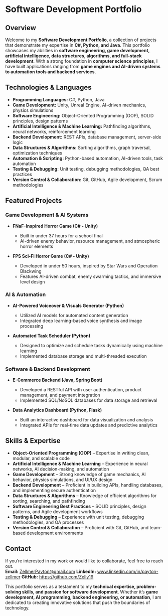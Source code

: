 # Software Development Portfolio

## Overview
Welcome to my **Software Development Portfolio**, a collection of projects that demonstrate my expertise in **C#, Python, and Java**. This portfolio showcases my abilities in **software engineering, game development, artificial intelligence, data structures, algorithms, and full-stack development**. With a strong foundation in **computer science principles**, I have built applications ranging from **game engines and AI-driven systems to automation tools and backend services**.

## Technologies & Languages
- **Programming Languages:** C#, Python, Java  
- **Game Development:** Unity, Unreal Engine, AI-driven mechanics, physics simulations  
- **Software Engineering:** Object-Oriented Programming (OOP), SOLID principles, design patterns  
- **Artificial Intelligence & Machine Learning:** Pathfinding algorithms, neural networks, reinforcement learning  
- **Backend Development:** REST APIs, database management, server-side logic  
- **Data Structures & Algorithms:** Sorting algorithms, graph traversal, optimization techniques  
- **Automation & Scripting:** Python-based automation, AI-driven tools, task automation  
- **Testing & Debugging:** Unit testing, debugging methodologies, QA best practices  
- **Version Control & Collaboration:** Git, GitHub, Agile development, Scrum methodologies  

## Featured Projects

### Game Development & AI Systems
- **FNaF-Inspired Horror Game (C# - Unity)**  
  - Built in under 37 hours for a school final  
  - AI-driven enemy behavior, resource management, and atmospheric horror elements  

- **FPS Sci-Fi Horror Game (C# - Unity)**  
  - Developed in under 50 hours, inspired by Star Wars and Operation Blackwing  
  - Features AI-driven combat, enemy swarming tactics, and immersive level design  

### AI & Automation
- **AI-Powered Voiceover & Visuals Generator (Python)**  
  - Utilized AI models for automated content generation  
  - Integrated deep learning-based voice synthesis and image processing  

- **Automated Task Scheduler (Python)**  
  - Designed to optimize and schedule tasks dynamically using machine learning  
  - Implemented database storage and multi-threaded execution  

### Software & Backend Development
- **E-Commerce Backend (Java, Spring Boot)**  
  - Developed a RESTful API with user authentication, product management, and payment integration  
  - Implemented SQL/NoSQL databases for data storage and retrieval  

- **Data Analytics Dashboard (Python, Flask)**  
  - Built an interactive dashboard for data visualization and analysis  
  - Integrated APIs for real-time data updates and predictive analytics  

## Skills & Expertise
- **Object-Oriented Programming (OOP)** – Expertise in writing clean, modular, and scalable code  
- **Artificial Intelligence & Machine Learning** – Experience in neural networks, AI decision-making, and automation  
- **Game Development** – Strong knowledge of game mechanics, AI behavior, physics simulations, and UI/UX design  
- **Backend Development** – Proficient in building APIs, handling databases, and implementing secure authentication  
- **Data Structures & Algorithms** – Knowledge of efficient algorithms for sorting, searching, and pathfinding  
- **Software Engineering Best Practices** – SOLID principles, design patterns, and Agile development workflows  
- **Testing & Debugging** – Experience with unit testing, debugging methodologies, and QA processes  
- **Version Control & Collaboration** – Proficient with Git, GitHub, and team-based development environments  

## Contact
If you’re interested in my work or would like to collaborate, feel free to reach out.  
**Email:** ZellmerPayton@gmail.com
**LinkedIn:** www.linkedin.com/in/payton-zellmer
**GitHub:** https://github.com/Zelly19

This portfolio serves as a testament to my **technical expertise, problem-solving skills, and passion for software development**. Whether it’s **game development, AI programming, backend engineering, or automation**, I am dedicated to creating innovative solutions that push the boundaries of technology.

